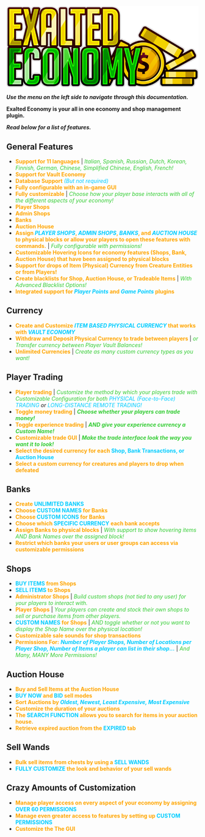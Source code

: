 ![Exalted Economy](https://github.com/Jowcey/ExaltedEconomyWiki/blob/main/logo_exaltedeconomy_small.png?raw=true)

***Use the menu on the left side to navigate through this documentation.***

**Exalted Economy is your all in one economy and shop management plugin.** 

***Read below for a list of features.*** 
## General Features
* <span style="color: orange;">**Support for 11 languages**</span> | <span style="color: #33cc33">*Italian, Spanish, Russian, Dutch, Korean, Finnish, German, Chinese, Simplified Chinese, English, French!*</span>
* <span style="color: orange;">**Support for Vault Economy**</span>
* <span style="color: orange;">**Database Support**</span> <span style="color: #00ccff">*(But not required)*</span>
* <span style="color: orange;">**Fully configurable with an in-game GUI**</span>
* <span style="color: orange;">**Fully customizable**</span> | <span style="color: #33cc33">*Choose how your player base interacts with all of the different aspects of your economy!*</span>
* <span style="color: orange;">**Player Shops**</span>
* <span style="color: orange;">**Admin Shops**</span>
* <span style="color: orange;">**Banks**</span>
* <span style="color: orange;">**Auction House**</span>
* <span style="color: orange;">**Assign <span style="color: #00ccff">*PLAYER SHOPS*</span>, <span style="color: #00ccff">*ADMIN SHOPS*</span>, <span style="color: #00ccff">*BANKS*</span>, and <span style="color: #00ccff">*AUCTION HOUSE*</span> to physical blocks or allow your players to open these features with commands.**</span> | <span style="color: #33cc33">*Fully configurable with permissions!*</span>
* <span style="color: orange;">**Customizable Hovering Icons for economy features (Shops, Bank, Auction House) that have been assigned to physical blocks**</span>
* <span style="color: orange;">**Support for drops of Item (Physical) Currency from Creature Entities or from Players!**</span>
* <span style="color: orange;">**Create blacklists for Shop, Auction House, or Tradeable Items**</span> | <span style="color: #33cc33">*With Advanced Blacklist Options!*</span>
* <span style="color: orange;">**Integrated support for <span style="color: #00ccff">*Player Points*</span> and <span style="color: #00ccff">*Game Points*</span> plugins**</span>

## Currency
* <span style="color: orange;">**Create and Customize <span style="color: #00ccff">*ITEM BASED PHYSICAL CURRENCY*</span> that works with <span style="color: #00ccff">*VAULT ECONOMY***</span>
* <span style="color: orange;">**Withdraw and Deposit Physical Currency to trade between players**</span> | <span style="color: #33cc33">*or Transfer currency between Player Vault Balances!*</span>
* <span style="color: orange;">**Unlimited Currencies**</span> | <span style="color: #33cc33">*Create as many custom currency types as you want!*</span>

## Player Trading
* <span style="color: orange;">**Player trading**</span> | <span style="color: #33cc33">*Customize the method by which your players trade with Customizable Configuration for both</span> <span style="color: #00ccff">PHYSICAL (Face-to-Face) TRADING</span> or <span style="color: #00ccff">LONG-DISTANCE REMOTE TRADING!*</span>
* <span style="color: orange;">**Toggle money trading**</span> | <span style="color: #33cc33">***Choose whether your players can trade money!***</span>
* <span style="color: orange;">**Toggle experience trading**</span> | <span style="color: #33cc33">***AND give your experience currency a Custom Name!***</span>
* <span style="color: orange;">**Customizable trade GUI**</span> | <span style="color: #33cc33">***Make the trade interface look the way you want it to look!***</span>
* <span style="color: orange;">**Select the desired currency for each</span> <span style="color: #00ccff">Shop, Bank Transactions, or Auction House**</span>
* <span style="color: orange;">**Select a custom currency for creatures and players to drop when defeated**</span>

## Banks
* <span style="color: orange;">**Create</span> <span style="color: #00ccff">UNLIMITED BANKS**</span>
* <span style="color: orange;">**Choose <span style="color: #00ccff">CUSTOM NAMES</span> for Banks**</span>
* <span style="color: orange;">**Choose <span style="color: #00ccff">CUSTOM ICONS</span> for Banks**</span>
* <span style="color: orange;">**Choose which</span> <span style="color: #00ccff">SPECIFIC CURRENCY</span> <span style="color: orange;">each bank accepts**</span>
* <span style="color: orange;">**Assign Banks to physical blocks**</span> | <span style="color: #33cc33">*With support to show hovering items AND Bank Names over the assigned block!*</span>
* <span style="color: orange;">**Restrict which banks your users or user groups can access via customizable permissions**</span>

## Shops
* **<span style="color: #00ccff">BUY ITEMS</span> <span style="color: orange;">from Shops**</span>
* **<span style="color: #00ccff">SELL ITEMS</span> <span style="color: orange;">to Shops**</span>
* <span style="color: orange;">**Administrator Shops**</span> | <span style="color: #33cc33">*Build custom shops (not tied to any user) for your players to interact with.*</span>
* <span style="color: orange;">**Player Shops**</span> | <span style="color: #33cc33">*Your players can create and stock their own shops to sell or purchase items from other players.*</span>
* **<span style="color: #00ccff">CUSTOM NAMES</span> <span style="color: orange;">for Shops</span>** | <span style="color: #33cc33">*AND toggle whether or not you want to display the Shop Name over the physical location!*</span>
* <span style="color: orange;">**Customizable sale sounds for shop transactions**</span>
* <span style="color: orange;">**Permissions For:**</span> <span style="color: #00ccff">***Number of Player Shops, Number of Locations per Player Shop, Number of Items a player can list in their shop...***</span> | <span style="color: #33cc33">*And Many, MANY More Permissions!*</span>

## Auction House
* <span style="color: orange;">**Buy and Sell Items at the Auction House**</span>
* <span style="color: orange;">**<span style="color: #00ccff">BUY NOW</span> and <span style="color: #00ccff">BID</span> sell modes**
* <span style="color: orange;">**Sort Auctions by <span style="color: #00ccff"> *Oldest, Newest, Least Expensive, Most Expensive***</span>
* <span style="color: orange;">**Customize the duration of your auctions**</span>
* <span style="color: orange;">**The <span style="color: #00ccff">SEARCH FUNCTION</span> allows you to search for items in your auction house.**</span>
* <span style="color: orange;">**Retrieve expired auction from the <span style="color: #00ccff"> EXPIRED</span> tab**</span>

## Sell Wands
* **<span style="color: orange;">Bulk sell items from chests by using a</span> <span style="color: #00ccff">SELL WANDS</span>**
* **<span style="color: #00ccff">FULLY CUSTOMIZE</span> <span style="color: orange;">the look and behavior of your sell wands**</span>

## Crazy Amounts of Customization
* <span style="color: orange;">**Manage player access on every aspect of your economy by assigning**</span> <span style="color: #00ccff">**OVER 60 PERMISSIONS**</span>
* <span style="color: orange;">**Manage even greater access to features by setting up</span> <span style="color: #00ccff">CUSTOM PERMISSIONS</span>**
* <span style="color: orange;">**Customize the The GUI**</span>